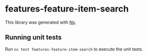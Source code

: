 # features-feature-item-search

This library was generated with [Nx](https://nx.dev).

## Running unit tests

Run `nx test features-feature-item-search` to execute the unit tests.
